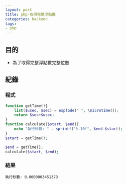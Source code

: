 ```yaml
---
layout: post
title: php-取得完整浮點數
categories: backend
tags:
- php
---
```

## 目的 ##

 - 為了取得完整浮點數完整位數
 <!-- more -->
 
## 紀錄 ##

### 程式 ###

```php
function getTime(){
    list($usec, $sec) = explode(" ", \microtime());
    return $sec+$usec;
}
function calculate($start, $end){
    echo "執行秒數: " . sprintf("%.10f", $end-$start);
}
$start = getTime();

$end = getTime();
calculate($start, $end);
```
### 結果 ###

```
執行秒數: 0.0000003451373
```